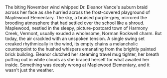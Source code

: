 The biting November wind whipped Dr. Eleanor Vance's auburn braid across her face as she hurried across the frost-covered playground of Maplewood Elementary.  The sky, a bruised purple-grey, mirrored the brooding atmosphere that had settled over the school like a shroud.  Maplewood, nestled in the sleepy, picture-postcard town of Harmony Creek, Vermont, usually exuded a wholesome, Norman Rockwell charm. But today, the air crackled with an unspoken tension.  A single swing set creaked rhythmically in the wind, its empty chains a melancholic counterpoint to the hushed whispers emanating from the brightly painted brick building.  Eleanor clutched her steaming travel mug tighter, her breath puffing out in white clouds as she braced herself for what awaited her inside.  Something was deeply wrong at Maplewood Elementary, and it wasn't just the weather.
